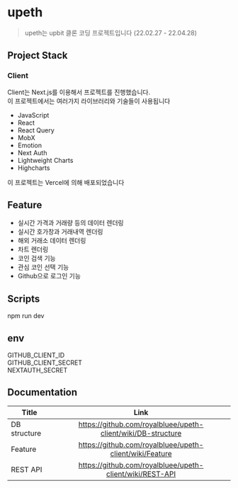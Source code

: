 # upeth

> upeth는 upbit 클론 코딩 프로젝트입니다 (22.02.27 - 22.04.28)

## Project Stack

### Client

Client는 Next.js를 이용해서 프로젝트를 진행했습니다.<br>
이 프로젝트에서는 여러가지 라이브러리와 기술들이 사용됩니다

- JavaScript
- React
- React Query
- MobX
- Emotion
- Next Auth
- Lightweight Charts
- Highcharts

이 프로젝트는 Vercel에 의해 배포되었습니다

## Feature

- 실시간 가격과 거래량 등의 데이터 렌더링
- 실시간 호가창과 거래내역 렌더링
- 해외 거래소 데이터 렌더링
- 차트 렌더링
- 코인 검색 기능
- 관심 코인 선택 기능
- Github으로 로그인 기능

## Scripts

npm run dev

## env

GITHUB_CLIENT_ID<br>
GITHUB_CLIENT_SECRET<br>
NEXTAUTH_SECRET<br>

## Documentation

| Title        |                             Link                             |
| ------------ | :----------------------------------------------------------: |
| DB structure | https://github.com/royalbluee/upeth-client/wiki/DB-structure |
| Feature      |   https://github.com/royalbluee/upeth-client/wiki/Feature    |
| REST API     |   https://github.com/royalbluee/upeth-client/wiki/REST-API   |
